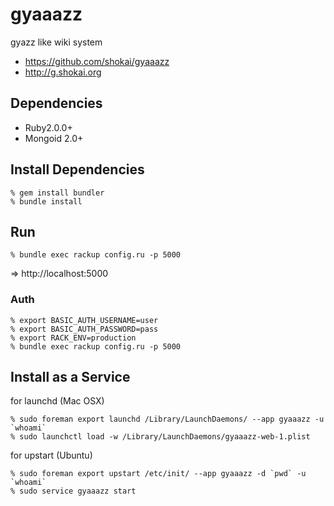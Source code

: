 gyaaazz
=======
gyazz like wiki system

- https://github.com/shokai/gyaaazz
- http://g.shokai.org


Dependencies
------------
- Ruby2.0.0+
- Mongoid 2.0+


Install Dependencies
--------------------

    % gem install bundler
    % bundle install


Run
---

    % bundle exec rackup config.ru -p 5000

=> http://localhost:5000


### Auth

    % export BASIC_AUTH_USERNAME=user
    % export BASIC_AUTH_PASSWORD=pass
    % export RACK_ENV=production
    % bundle exec rackup config.ru -p 5000


Install as a Service
--------------------

for launchd (Mac OSX)

    % sudo foreman export launchd /Library/LaunchDaemons/ --app gyaaazz -u `whoami`
    % sudo launchctl load -w /Library/LaunchDaemons/gyaaazz-web-1.plist

for upstart (Ubuntu)

    % sudo foreman export upstart /etc/init/ --app gyaaazz -d `pwd` -u `whoami`
    % sudo service gyaaazz start

